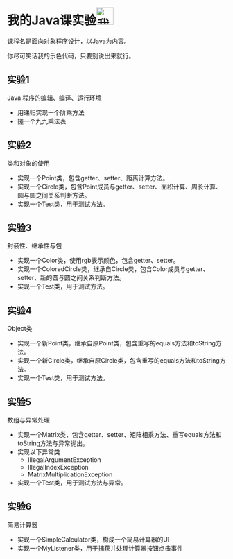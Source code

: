 # 我的Java课实验<img src="http://ys-n.ys168.com/611707627/jhdSfKh7W3K6L6HHXP64/%E7%90%86%E4%B9%8B%E5%BE%8B%E8%80%85Q%E7%89%88.png" title="我老婆" width="40px"/>
课程名是面向对象程序设计，以Java为内容。

你尽可笑话我的乐色代码，只要别说出来就行。

## 实验1

Java 程序的编辑、编译、运行环境

* 用递归实现一个阶乘方法
* 搓一个九九乘法表

## 实验2

类和对象的使用

* 实现一个Point类，包含getter、setter、距离计算方法。
* 实现一个Circle类，包含Point成员与getter、setter、面积计算、周长计算、圆与圆之间关系判断方法。
* 实现一个Test类，用于测试方法。

## 实验3

封装性、继承性与包

* 实现一个Color类，使用rgb表示颜色，包含getter、setter。
* 实现一个ColoredCircle类，继承自Circle类，包含Color成员与getter、setter、新的圆与圆之间关系判断方法。
* 实现一个Test类，用于测试方法。

## 实验4

Object类

* 实现一个新Point类，继承自原Point类，包含重写的equals方法和toString方法。
* 实现一个新Circle类，继承自原Circle类，包含重写的equals方法和toString方法。
* 实现一个Test类，用于测试方法。

## 实验5

数组与异常处理

* 实现一个Matrix类，包含getter、setter、矩阵相乘方法、重写equals方法和toString方法与异常抛出。
* 实现以下异常类
    - IllegalArgumentException
    - IllegalIndexException
    - MatrixMultiplicationException
* 实现一个Test类，用于测试方法与异常。

## 实验6

简易计算器

* 实现一个SimpleCalculator类，构成一个简易计算器的UI
* 实现一个MyListener类，用于捕获并处理计算器按钮点击事件
